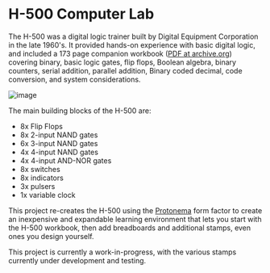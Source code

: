 H-500 Computer Lab
==================

The H-500 was a digital logic trainer built by Digital Equipment Corporation in the late 1960's. It provided hands-on experience with basic digital logic, and included a 173 page companion workbook ([PDF at archive.org](https://archive.org/details/bitsavers_dechandboobWorkbook1969_6837997)) covering binary, basic logic gates, flip flops, Boolean algebra, binary counters, serial addition, parallel addition, Binary coded decimal, code conversion, and system considerations.

![image](https://github.com/dslik/h-500/assets/5757591/d6370417-bdbe-4da1-8e97-4482c335f0a3)

The main building blocks of the H-500 are:

* 8x Flip Flops
* 8x 2-input NAND gates
* 6x 3-input NAND gates
* 4x 4-input NAND gates
* 4x 4-input AND-NOR gates
* 8x switches
* 8x indicators
* 3x pulsers
* 1x variable clock

This project re-creates the H-500 using the [Protonema](https://github.com/dslik/protonema) form factor to create an inexpensive and expandable learning environment that lets you start with the H-500 workbook, then add breadboards and additional stamps, even ones you design yourself.

This project is currently a work-in-progress, with the various stamps currently under development and testing.
